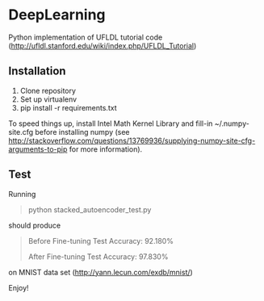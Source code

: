 DeepLearning
============

Python implementation of UFLDL tutorial code (http://ufldl.stanford.edu/wiki/index.php/UFLDL_Tutorial)

Installation
------------

1. Clone repository
2. Set up virtualenv
3. pip install -r requirements.txt

To speed things up, install Intel Math Kernel Library and fill-in ~/.numpy-site.cfg before installing numpy (see http://stackoverflow.com/questions/13769936/supplying-numpy-site-cfg-arguments-to-pip for more information).

Test
----
Running

> python stacked_autoencoder_test.py

should produce

> Before Fine-tuning Test Accuracy: 92.180%
>
> After Fine-tuning Test Accuracy: 97.830%

on MNIST data set (http://yann.lecun.com/exdb/mnist/)

Enjoy!
